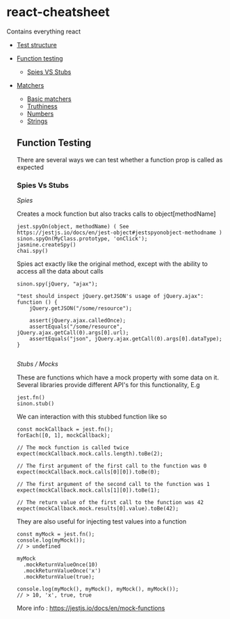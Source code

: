 # react-cheatsheet
Contains everything react

- [Test structure](#test-structure)
- [Function testing](#function-testing)
  - [Spies VS Stubs](#spies-stubs)
- [Matchers](#matchers)
  - [Basic matchers](#basic-matchers)
  - [Truthiness](#truthiness)
  - [Numbers](#numbers)
  - [Strings](#strings)
  
  
  ## Function Testing
  
  There are several ways we can test whether a function prop is called as expected
  
  ### Spies Vs Stubs
  
  *Spies*
  
  Creates a mock function but also tracks calls to object[methodName]  
  
  ```
  jest.spyOn(object, methodName) ( See https://jestjs.io/docs/en/jest-object#jestspyonobject-methodname )
  sinon.spyOn(MyClass.prototype, 'onClick');
  jasmine.createSpy()
  chai.spy()
  ```

  Spies act exactly like the original method, except with the ability to access all the data about calls
  
  ```
  sinon.spy(jQuery, "ajax");

  "test should inspect jQuery.getJSON's usage of jQuery.ajax": function () {
      jQuery.getJSON("/some/resource");

      assert(jQuery.ajax.calledOnce);
      assertEquals("/some/resource", jQuery.ajax.getCall(0).args[0].url);
      assertEquals("json", jQuery.ajax.getCall(0).args[0].dataType);
  }
    
  ```
  
  *Stubs / Mocks*
  
  These are functions which have a mock property with some data on it. Several libraries provide different API's for this functionality, E.g

  ```
  jest.fn()
  sinon.stub()
  ```
  
  We can interaction with this stubbed function like so
  
  ```
  const mockCallback = jest.fn();
  forEach([0, 1], mockCallback);

  // The mock function is called twice
  expect(mockCallback.mock.calls.length).toBe(2);

  // The first argument of the first call to the function was 0
  expect(mockCallback.mock.calls[0][0]).toBe(0);

  // The first argument of the second call to the function was 1
  expect(mockCallback.mock.calls[1][0]).toBe(1);

  // The return value of the first call to the function was 42
  expect(mockCallback.mock.results[0].value).toBe(42);

  ```
  They are also useful for injecting test values into a function
  
  
  ```
  const myMock = jest.fn();
  console.log(myMock());
  // > undefined

  myMock
    .mockReturnValueOnce(10)
    .mockReturnValueOnce('x')
    .mockReturnValue(true);

  console.log(myMock(), myMock(), myMock(), myMock());
  // > 10, 'x', true, true
  ```
  
  More info : https://jestjs.io/docs/en/mock-functions
